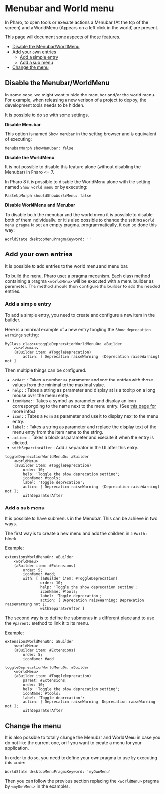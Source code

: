 # Menubar and World menu

In Pharo, to open tools or execute actions a Menubar (At the top of the screen) and a WorldMenu (Appears on a left click in the world) are present.

This page will document sone aspects of those features. 

- [Disable the Menubar/WorldMenu](#disable-the-menubarworldmenu)
- [Add your own entries](#add-your-own-entries)
  * [Add a simple entry](#add-a-simple-entry)
  * [Add a sub menu](#add-a-sub-menu)
- [Change the menu](#change-the-menu)

## Disable the Menubar/WorldMenu

In some case, we might want to hide the menubar and/or the world menu. For example, when releasing a new verison of a project to deploy, the development tools needs to be hidden. 

It is possible to do so with some settings.

**Disable Menubar**

This option is named `Show menubar` in the setting browser and is equivalent of executing:

```Smalltalk
MenubarMorph showMenubar: false
```

**Disable the WorldMenu**

It is not possible to disable this feature alone (without disabling the Menubar) in Pharo <= 7. 

In Pharo 8 it is possible to disable the WorldMenu alone with the setting named `Show world menu` or by executing:

```Smalltalk
PasteUpMorph shouldShowWorldMenu: false
```

**Disable WorldMenu and Menubar**

To disable both the menubar and the world menu it is possible to disable both of them individually, or it is also possible to change the setting `World menu pragma` to set an empty pragma. programmatically, it can be done this way:

```Smalltalk
WorldState desktopMenuPragmaKeyword: ''
```

## Add your own entries

It is possible to add entries to the world menu and menu bar.

To build the menu, Pharo uses a pragma mecanism. Each class method containing a pragma `<worldMenu>` will be executed with a menu builder as parameter. The method should then configure the builder to add the needed entries.

### Add a simple entry

To add a simple entry, you need to create and configure a new item in the builder.

Here is a minimal example of a new entry toogling the `Show deprecation warnings` setting:

```Smalltalk
MyClass class>>toggleDeprecationWorldMenuOn: aBuilder
	<worldMenu>
	(aBuilder item: #ToggleDeprecation)
		action: [ Deprecation raiseWarning: (Deprecation raiseWarning) not ]
```

Then multiple things can be configured. 

- `order:` : Takes a number as parameter and sort the entries with those values from the minimal to the maximal value.
- `help:` : Takes a string as parameter and display at is a tooltip on a long mouse over the menu entry.
- `iconName:` : Takes a symbol as parameter and display an icon correspongding to the name next to the menu entry. (See [this page for more infos](CoolSnippets.md#browse-all-available-icons))
- `icon:` : Takes a `Form` as parameter and use it to display next to the menu entry.
- `label:` : Takes a string as parameter and replace the display text of the menu entry from the item name to the string.
- `action:` : Takes a block as parameter and execute it when the entry is clicked.
- `withSeparatorAfter` : Add a separator in the UI after this entry.

```Smalltalk
toggleDeprecationWorldMenuOn: aBuilder
	<worldMenu>
	(aBuilder item: #ToggleDeprecation)
		order: 10;
		help: 'Toggle the show deprecation setting';
		iconName: #tools;
		label: 'Toggle deprecation';
		action: [ Deprecation raiseWarning: (Deprecation raiseWarning) not ];
		withSeparatorAfter
```

### Add a sub menu

It is possible to have submenus in the Menubar. This can be achieve in two ways. 

The first way is to create a new menu and add the children in a `#with:` block.

Example:

```Smalltalk
extensionsWorldMenuOn: aBuilder
	<worldMenu>
	(aBuilder item: #Extensions)
		order: 5;
		iconName: #add;
		with: [ (aBuilder item: #ToggleDeprecation)
				order: 10;
				help: 'Toggle the show deprecation setting';
				iconName: #tools;
				label: 'Toggle deprecation';
				action: [ Deprecation raiseWarning: Deprecation raiseWarning not ];
				withSeparatorAfter ]
```

The second way is to define the submenus in a different place and to use the `#parent:` method to link it to its menu.

Example:

```Smalltalk
extensionsWorldMenuOn: aBuilder
	<worldMenu>
	(aBuilder item: #Extensions)
		order: 5;
		iconName: #add
```

```Smalltalk
toggleDeprecationWorldMenuOn: aBuilder
	<worldMenu>
	(aBuilder item: #ToggleDeprecation)
		parent: #Extensions;
		order: 10;
		help: 'Toggle the show deprecation setting';
		iconName: #tools;
		label: 'Toggle deprecation';
		action: [ Deprecation raiseWarning: Deprecation raiseWarning not ];
		withSeparatorAfter
```

## Change the menu

It is also possible to totally change the Menubar and WorldMenu in case you do not like the current one, or if you want to create a menu for your application. 

In order to do so, you need to define your own pragma to use by executing this code:

```Smalltalk
WorldState desktopMenuPragmaKeyword: 'myOwnMenu'
```

Then you can follow the previous section replacing the `<worldMenu>` pragma by `<myOwnMenu>` in the examples.
